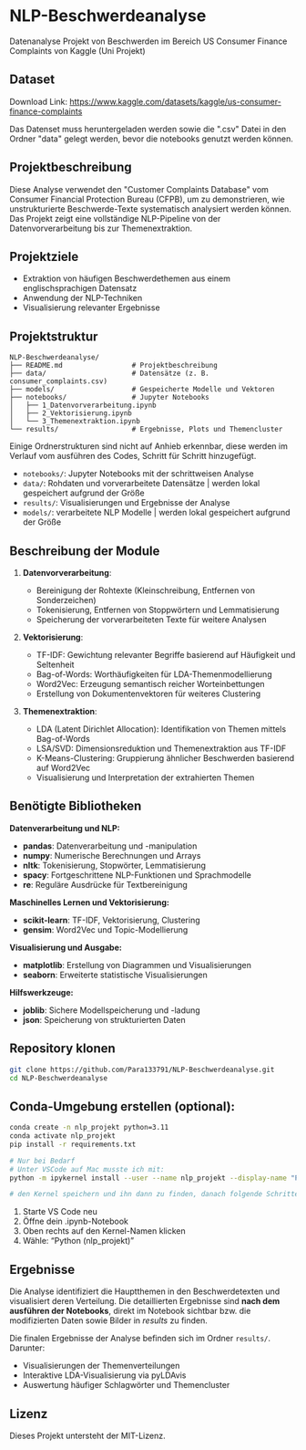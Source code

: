 # NLP-Beschwerdeanalyse
Datenanalyse Projekt von Beschwerden im Bereich US Consumer Finance Complaints von Kaggle (Uni Projekt)

## Dataset
Download Link: https://www.kaggle.com/datasets/kaggle/us-consumer-finance-complaints  

Das Datenset muss heruntergeladen werden sowie die ".csv" Datei in den Ordner "data" gelegt werden, bevor die notebooks genutzt werden können.

## Projektbeschreibung
Diese Analyse verwendet den "Customer Complaints Database" vom Consumer Financial Protection Bureau (CFPB), um zu demonstrieren, wie unstrukturierte Beschwerde-Texte systematisch analysiert werden können. Das Projekt zeigt eine vollständige NLP-Pipeline von der Datenvorverarbeitung bis zur Themenextraktion.

## Projektziele

- Extraktion von häufigen Beschwerdethemen aus einem englischsprachigen Datensatz
- Anwendung der NLP-Techniken
- Visualisierung relevanter Ergebnisse

## Projektstruktur

```
NLP-Beschwerdeanalyse/
├── README.md                 # Projektbeschreibung  
├── data/                     # Datensätze (z. B. consumer_complaints.csv)
├── models/                   # Gespeicherte Modelle und Vektoren
├── notebooks/                # Jupyter Notebooks  
│   ├── 1_Datenvorverarbeitung.ipynb  
│   ├── 2_Vektorisierung.ipynb  
│   └── 3_Themenextraktion.ipynb   
└── results/                  # Ergebnisse, Plots und Themencluster  
```

Einige Ordnerstrukturen sind nicht auf Anhieb erkennbar, diese werden im Verlauf vom ausführen des Codes, Schritt für Schritt hinzugefügt. 

- `notebooks/`: Jupyter Notebooks mit der schrittweisen Analyse
- `data/`: Rohdaten und vorverarbeitete Datensätze | werden lokal gespeichert aufgrund der Größe
- `results/`: Visualisierungen und Ergebnisse der Analyse
- `models/`: verarbeitete NLP Modelle | werden lokal gespeichert aufgrund der Größe

## Beschreibung der Module

1. **Datenvorverarbeitung**: 
   - Bereinigung der Rohtexte (Kleinschreibung, Entfernen von Sonderzeichen)
   - Tokenisierung, Entfernen von Stoppwörtern und Lemmatisierung
   - Speicherung der vorverarbeiteten Texte für weitere Analysen

2. **Vektorisierung**: 
   - TF-IDF: Gewichtung relevanter Begriffe basierend auf Häufigkeit und Seltenheit
   - Bag-of-Words: Worthäufigkeiten für LDA-Themenmodellierung
   - Word2Vec: Erzeugung semantisch reicher Worteinbettungen
   - Erstellung von Dokumentenvektoren für weiteres Clustering

3. **Themenextraktion**:
   - LDA (Latent Dirichlet Allocation): Identifikation von Themen mittels Bag-of-Words
   - LSA/SVD: Dimensionsreduktion und Themenextraktion aus TF-IDF
   - K-Means-Clustering: Gruppierung ähnlicher Beschwerden basierend auf Word2Vec
   - Visualisierung und Interpretation der extrahierten Themen

## Benötigte Bibliotheken
**Datenverarbeitung und NLP:**
- **pandas**: Datenverarbeitung und -manipulation
- **numpy**: Numerische Berechnungen und Arrays
- **nltk**: Tokenisierung, Stopwörter, Lemmatisierung
- **spacy**: Fortgeschrittene NLP-Funktionen und Sprachmodelle
- **re**: Reguläre Ausdrücke für Textbereinigung

**Maschinelles Lernen und Vektorisierung:**
- **scikit-learn**: TF-IDF, Vektorisierung, Clustering
- **gensim**: Word2Vec und Topic-Modellierung

**Visualisierung und Ausgabe:**
- **matplotlib**: Erstellung von Diagrammen und Visualisierungen
- **seaborn**: Erweiterte statistische Visualisierungen

**Hilfswerkzeuge:**
- **joblib**: Sichere Modellspeicherung und -ladung
- **json**: Speicherung von strukturierten Daten

## Repository klonen

```bash
git clone https://github.com/Para133791/NLP-Beschwerdeanalyse.git
cd NLP-Beschwerdeanalyse
```

## Conda-Umgebung erstellen (optional):

```bash
conda create -n nlp_projekt python=3.11
conda activate nlp_projekt
pip install -r requirements.txt

# Nur bei Bedarf
# Unter VSCode auf Mac musste ich mit:
python -m ipykernel install --user --name nlp_projekt --display-name "Python (nlp_projekt)"

# den Kernel speichern und ihn dann zu finden, danach folgende Schritte durchführen:
```
1.	Starte VS Code neu
2.	Öffne dein .ipynb-Notebook
3.	Oben rechts auf den Kernel-Namen klicken
4.	Wähle: “Python (nlp_projekt)”



## Ergebnisse
Die Analyse identifiziert die Hauptthemen in den Beschwerdetexten und visualisiert deren Verteilung. Die detaillierten Ergebnisse sind **nach dem ausführen der Notebooks**, direkt im Notebook sichtbar bzw. die modifizierten Daten sowie Bilder in *results* zu finden.

Die finalen Ergebnisse der Analyse befinden sich im Ordner `results/`. Darunter:
- Visualisierungen der Themenverteilungen
- Interaktive LDA-Visualisierung via pyLDAvis
- Auswertung häufiger Schlagwörter und Themencluster

## Lizenz
Dieses Projekt untersteht der MIT-Lizenz.
